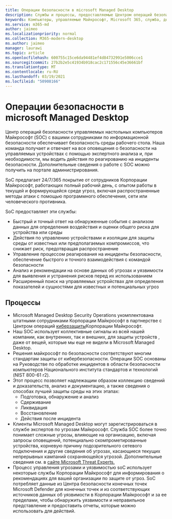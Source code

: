 ```yaml
---
title: Операции безопасности в microsoft Managed Desktop
description: Службы и процессы, предоставляемые Центром операций безопасности
keywords: Компьютеры, управляемые Майкрософт, Microsoft 365, служба, документация
ms.service: m365-md
author: jaimeo
ms.localizationpriority: normal
ms.collection: M365-modern-desktop
ms.author: jaimeo
manager: laurawi
ms.topic: article
ms.openlocfilehash: 600755c15ce6da94481ef4d84732991e5006cce1
ms.sourcegitcommit: 27b2b2e5c41934b918cac2c171556c45e36661bf
ms.translationtype: MT
ms.contentlocale: ru-RU
ms.lasthandoff: 03/19/2021
ms.locfileid: "50908166"
---
```

# <a name="security-operations-in-microsoft-managed-desktop"></a>Операции безопасности в microsoft Managed Desktop

Центр операций безопасности управляемых настольных компьютеров Майкрософт (SOC) с вашими сотрудниками по информационной безопасности обеспечивает безопасность среды рабочего стола. Наша команда получает и отвечает на все оповещения о безопасности на управляемых устройствах с помощью экспертного анализа и, при необходимости, мы водить действия по реагированию на инциденты безопасности. Дополнительные сведения о работе с SOC можно получить на портале администрирования.

SoC предлагает 24/7/365 покрытие от сотрудников Корпорации Майкрософт, работающих полный рабочий день, с опытом работы в текущей и формирующейся среде угроз, включая распространенные методы атаки с помощью программного обеспечения, сети или человеческого противника.

SoC предоставляет эти службы:
- Быстрый и точный ответ на обнаруженные события с анализом данных для определения воздействия и оценки общего риска для устройства или среды
- Действия по управлению устройствами и изоляции для защиты среды от известных или предполагаемых компромиссов, что снижает риск, предотвращая распространение
- Управление процессом реагирования на инциденты безопасности, обеспечение быстрого и точного взаимодействия с командой безопасности
- Анализ и рекомендации на основе данных об угрозах и уязвимости для выявления и устранения рисков перед их использованием
- Расширенный поиск на управляемых устройствах для определения показателей и сущностями для известных и потенциальных угроз

## <a name="processes"></a>Процессы

- Microsoft Managed Desktop Security Operations укомплектована штатными сотрудниками Корпорации Майкрософт в партнерстве с Центром операций [киберзащиты](https://www.microsoft.com/msrc/cdoc)Корпорации Майкрософт. 
- Наш SOC использует коллективные сигналы из всей нашей компании, как внутренних, так и внешних, для защиты устройств , даже от вещей, которые мы еще не видели в Microsoft Managed Desktop.
- Решения майкрософт по безопасности соответствуют многим стандартам защиты от кибербезопасности. Операции SOC основаны на Руководстве по обработке инцидентов в области безопасности компьютеров Национального института стандартов и технологий (NIST 800-61 r2).
- Этот процесс позволяет надлежащим образом коллекцию сведений и доказательств, анализ и документацию, а также сведения о способах лучшей защиты среды на этих этапах:
    - Подготовка, обнаружение и анализ
    - Сдерживание
    - Ликвидация
    - Восстановление
    - Действия после инцидента
- Клиенты Microsoft Managed Desktop могут зарегистрироваться в службе экспертов по угрозам Майкрософт. Служба SOC более точно понимает сложные угрозы, влияющие на организацию, включая запросы оповещений, потенциально скомпрометированные устройства, корневую причину подозрительного сетевого подключения и другие сведения об угрозах, касающиеся текущих непрерывных кампаний сохраняющейся угрозой. Дополнительные сведения см. в [сайте Microsoft Threat Experts.](/windows/security/threat-protection/microsoft-defender-atp/microsoft-threat-experts)
- Процесс управления угрозами и уязвимостью soC использует некоторые службы Корпорации Майкрософт для информирования о рекомендациях для вашей организации по защите от угроз. SoC потребляет данные из Центра безопасности конечных точек Microsoft Defender для конечных точек и из соответствующих источников данных об уязвимости в Корпорации Майкрософт и за ее пределами, чтобы обнаружить уязвимости и неправильное представление и предоставить отчеты, которые можно использовать для действий.